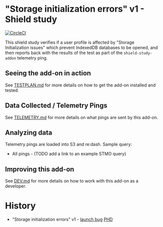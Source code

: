 # "Storage initialization errors" v1 - Shield study

[![CircleCI](https://circleci.com/gh/rpl/storage-init-errors-shield-study.svg?style=svg)](https://circleci.com/gh/rpl/storage-init-errors-shield-study)

This shield study verifies if a user profile is affected by "Storage Initialization issues" which prevent IndexedDB
databases to be opened, and then reports back with the results of the test as part of the `shield-study-addon`
telemetry ping.

## Seeing the add-on in action

See [TESTPLAN.md](./docs/TESTPLAN.md) for more details on how to get the add-on installed and tested.

## Data Collected / Telemetry Pings

See [TELEMETRY.md](./docs/TELEMETRY.md) for more details on what pings are sent by this add-on.

## Analyzing data

Telemetry pings are loaded into S3 and re:dash. Sample query:

- All pings - (TODO add a link to an example STMO query)

## Improving this add-on

See [DEV.md](./docs/DEV.md) for more details on how to work with this add-on as a developer.

# History

- "Storage initialization errors" v1 - [launch bug](https://bugzilla.mozilla.org/1502111) [PHD](https://docs.google.com/document/d/1oAJsjFDGov1FiovzkVA1OPM96KgmqL5bh2GkBM99VUQ)
